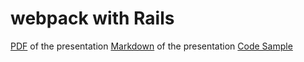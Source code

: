 # webpack with Rails

[PDF](https://docs.google.com/viewer?url=https://github.com/gstark/talk-webpacker-rails/raw/master/presentation.pdf) of the presentation
[Markdown](https://github.com/gstark/talk-webpacker-rails/raw/master/presentation.md) of the presentation
[Code Sample](https://github.com/gstark/all-ruby-books-react)
